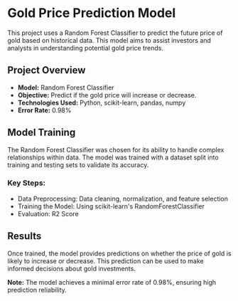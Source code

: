 <!DOCTYPE html>
<html lang="en">
<head>
    <meta charset="UTF-8">
    <meta name="viewport" content="width=device-width, initial-scale=1.0">
</head>
<body>
    <div">
        <h1>Gold Price Prediction Model</h1>
        <p>This project uses a <span>Random Forest Classifier</span> to predict the future price of gold based on historical data. This model aims to assist investors and analysts in understanding potential gold price trends.</p>
      <h2>Project Overview</h2>
        <ul>
            <li><strong>Model:</strong> Random Forest Classifier</li>
            <li><strong>Objective:</strong> Predict if the gold price will increase or decrease.</li>
            <li><strong>Technologies Used:</strong> Python, scikit-learn, pandas, numpy</li>
            <li><strong>Error Rate:</strong> 0.98%</li>
        </ul>
      <h2>Model Training</h2>
        <p>The Random Forest Classifier was chosen for its ability to handle complex relationships within data. The model was trained with a dataset split into training and testing sets to validate its accuracy.</p>
      <h3>Key Steps:</h3>
        <ul>
            <li>Data Preprocessing: Data cleaning, normalization, and feature selection</li>
            <li>Training the Model: Using scikit-learn's <span>RandomForestClassifier</span></li>
            <li>Evaluation: R2 Score</li>
        </ul>
      <h2>Results</h2>
        <p>Once trained, the model provides predictions on whether the price of gold is likely to increase or decrease. This prediction can be used to make informed decisions about gold investments.</p>
        <p><strong>Note:</strong> The model achieves a minimal error rate of 0.98%, ensuring high prediction reliability.</p>
    </div>
</body>
</html>
